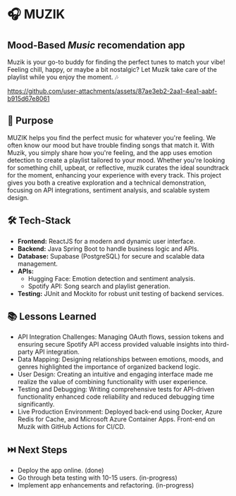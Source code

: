 # 🎧 MUZIK 

## Mood-Based *Music* recomendation app

Muzik is your go-to buddy for finding the perfect tunes to match your vibe! Feeling chill, happy, or maybe a bit nostalgic? Let Muzik take care of the playlist while you enjoy the moment. 🎶

https://github.com/user-attachments/assets/87ae3eb2-2aa1-4ea1-aabf-b915d67e8061

## 🚀 Purpose

MUZIK helps you find the perfect music for whatever you're feeling. We often know our mood but have trouble finding songs that match it. With Muzik, you simply share how you're feeling, and the app uses emotion detection to create a playlist tailored to your mood. Whether you're looking for something chill, upbeat, or reflective, muzik curates the ideal soundtrack for the moment, enhancing your experience with every track.
This project gives you both a creative exploration and a technical demonstration, focusing on API integrations, sentiment analysis, and scalable system design.

## 🛠️ Tech-Stack

- **Frontend:** ReactJS for a modern and dynamic user interface.
- **Backend:** Java Spring Boot to handle business logic and APIs.
- **Database:** Supabase (PostgreSQL) for secure and scalable data management.
- **APIs:**
   * Hugging Face: Emotion detection and sentiment analysis.
   * Spotify API: Song search and playlist generation.
- **Testing:** JUnit and Mockito for robust unit testing of backend services.

## 📚 Lessons Learned

- API Integration Challenges: Managing OAuth flows, session tokens and ensuring secure Spotify API access provided valuable insights into third-party API    integration.
- Data Mapping: Designing relationships between emotions, moods, and genres highlighted the importance of organized backend logic.
- User Design: Creating an intuitive and engaging interface made me realize the value of combining functionality with user experience.
- Testing and Debugging: Writing comprehensive tests for API-driven functionality enhanced code reliability and reduced debugging time significantly.
- Live Production Environment: Deployed back-end using Docker, Azure Redis for Cache, and Microsoft Azure Container Apps. Front-end on Muzik with GitHub Actions for CI/CD.


## ⏭️ Next Steps

- Deploy the app online. (done)
- Go through beta testing with 10-15 users. (in-progress)
- Implement app enhancements and refactoring. (in-progress)
